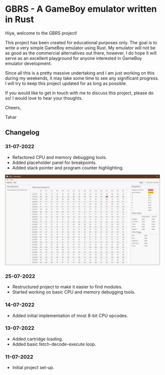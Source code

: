 # GBRS - A GameBoy emulator written in Rust
Hiya, welcome to the GBRS project!

This project has been created for educational purposes only. The goal is to write a very simple
GameBoy emulator using Rust. My emulator will not be as good as the commercial alternatives out
there, however, I do hope it will serve as an excellent playground for anyone interested in GameBoy
emulator development.

Since all this is a pretty massive undertaking and I am just working on this during my weekends, it
may take some time to see any significant progress. I will try to keep this project updated for as
long as possible.

If you would like to get in touch with me to discuss this project, please do so! I would love to
hear your thoughts.

Cheers,

Tahar

## Changelog
### 31-07-2022
- Refactored CPU and memory debugging tools.
- Added placeholder panel for breakpoints.
- Added stack pointer and program counter highlighting.

![debugger preview](./media/20220721.png)

### 25-07-2022
- Restructured project to make it easier to find modules.
- Started working on basic CPU and memory debugging tools.

### 14-07-2022
- Added initial implementation of most 8-bit CPU opcodes.

### 13-07-2022
- Added cartridge loading.
- Added basic fetch-decode-execute loop.

### 11-07-2022
- Initial project set-up.
